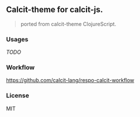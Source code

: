 
Calcit-theme for calcit-js.
----

> ported from calcit-theme ClojureScript.

### Usages

_TODO_


### Workflow

https://github.com/calcit-lang/respo-calcit-workflow

### License

MIT
